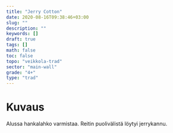 ```yaml
---
title: "Jerry Cotton"
date: 2020-08-16T09:38:46+03:00
slug: ""
description: ""
keywords: []
draft: true
tags: []
math: false
toc: false
topo: "veikkola-trad"
sector: "main-wall"
grade: "4+"
type: "trad"
---
```


# Kuvaus

Alussa hankalahko varmistaa. Reitin puolivälistä löytyi jerrykannu.